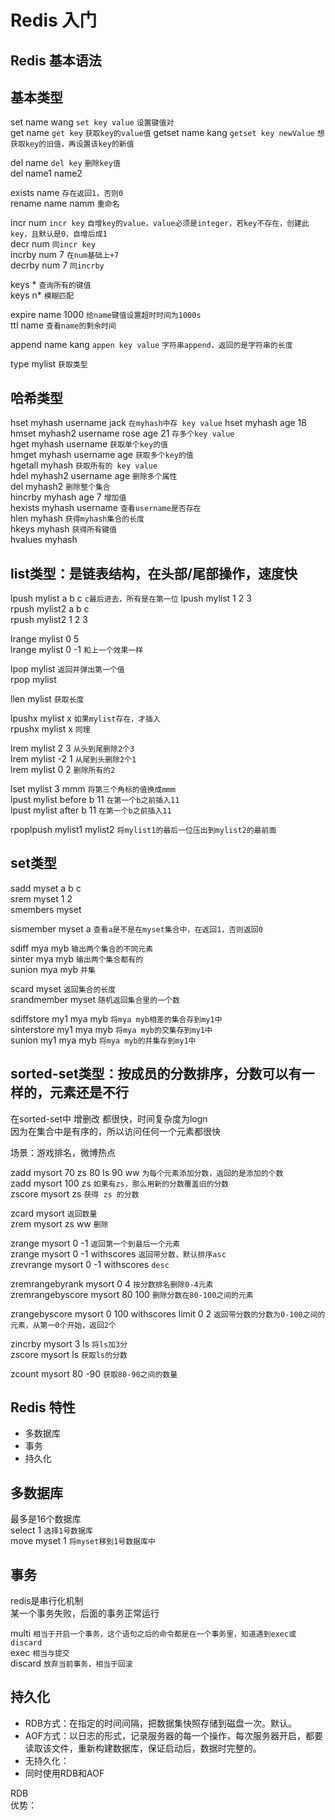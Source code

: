 # Redis 入门 #
## Redis 基本语法 ##

基本类型 
---
set name wang `set key value` `设置键值对`  
get name `get key` `获取key的value值`
getset name kang `getset key newValue` `想获取key的旧值，再设置该key的新值`  

del name `del key` `删除key值`  
del name1 name2 

exists name `存在返回1，否则0`  
rename name namm `重命名`  

incr num `incr key` `自增key的value，value必须是integer，若key不存在，创建此key，且默认是0，自增后成1`  
decr num `同incr key`  
incrby num 7 `在num基础上+7`  
decrby num 7 `同incrby`  

keys * `查询所有的键值`  
keys n* `模糊匹配`  

expire name 1000 `给name键值设置超时时间为1000s`  
ttl name `查看name的剩余时间`  

append name kang `appen key value` `字符串append，返回的是字符串的长度`  

type mylist `获取类型`  

哈希类型 
---
hset myhash username jack  `在myhash中存 key value`
hset myhash age 18  
hmset myhash2 username rose age 21  `存多个key value`  
hget myhash username  `获取单个key的值`  
hmget myhash username age  `获取多个key的值`  
hgetall myhash `获取所有的 key value`  
hdel myhash2 username age `删除多个属性`  
del myhash2 `删除整个集合`  
hincrby myhash age 7 `增加值`  
hexists myhash username `查看username是否存在`  
hlen myhash `获得myhash集合的长度`  
hkeys myhash `获得所有键值`  
hvalues myhash  

list类型：是链表结构，在头部/尾部操作，速度快
---
lpush mylist a b c   `c最后进去，所有是在第一位`
lpush mylist 1 2 3  
rpush mylist2 a b c  
rpush mylist2 1 2 3  

lrange mylist 0 5  
lrange mylist 0 -1 `和上一个效果一样`  

lpop mylist `返回并弹出第一个值`  
rpop mylist 

llen mylist `获取长度`  

lpushx mylist x `如果mylist存在，才插入`  
rpushx mylist x `同理`  

lrem mylist 2 3 `从头到尾删除2个3`  
lrem mylist -2 1 `从尾到头删除2个1`  
lrem mylist 0 2 `删除所有的2`  

lset mylist 3 mmm `将第三个角标的值换成mmm`  
lpust mylist before b 11  `在第一个b之前插入11`  
lpust mylist after b 11  `在第一个b之前插入11`  


rpoplpush mylist1 mylist2 `将mylist1的最后一位压出到mylist2的最前面`  

set类型</font>
---
sadd myset a b c  
srem myset 1 2  
smembers myset  

sismember myset a  `查看a是不是在myset集合中，在返回1，否则返回0`  

sdiff mya myb `输出两个集合的不同元素`  
sinter mya myb `输出两个集合都有的`  
sunion mya myb `并集`  

scard myset `返回集合的长度`  
srandmember myset `随机返回集合里的一个数`  

sdiffstore my1 mya myb `将mya myb相差的集合存到my1中`   
sinterstore my1 mya myb `将mya myb的交集存到my1中`  
sunion my1 mya myb `将mya myb的并集存到my1中`  

sorted-set类型：按成员的分数排序，分数可以有一样的，元素还是不行
---
在sorted-set中 增删改 都很快，时间复杂度为logn  
因为在集合中是有序的，所以访问任何一个元素都很快  

场景：游戏排名，微博热点  

zadd mysort 70 zs 80 ls 90 ww  `为每个元素添加分数，返回的是添加的个数`  
zadd mysort 100 zs `如果有zs，那么用新的分数覆盖旧的分数`  
zscore mysort zs `获得 zs 的分数`  

zcard mysort `返回数量`  
zrem mysort zs ww `删除`  

zrange mysort 0 -1 `返回第一个到最后一个元素`  
zrange mysort 0 -1 withscores `返回带分数，默认排序asc`  
zrevrange mysort 0 -1 withscores `desc`  

zremrangebyrank mysort 0 4 `按分数排名删除0-4元素`  
zremrangebyscore mysort 80 100 `删除分数在80-100之间的元素`  

zrangebyscore mysort 0 100 withscores limit 0 2 `返回带分数的分数为0-100之间的元素，从第一0个开始，返回2个`  

zincrby mysort 3 ls `将ls加3分`  
zscore mysort ls `获取ls的分数`  

zcount mysort 80 -90 `获取80-90之间的数量`  

## Redis 特性 ##
* 多数据库  
* 事务  
* 持久化

多数据库 
---
最多是16个数据库  
select 1 `选择1号数据库`  
move myset 1 `将myset移到1号数据库中`  

事务 
---
redis是串行化机制  
某一个事务失败，后面的事务正常运行  

multi `相当于开启一个事务，这个语句之后的命令都是在一个事务里，知道遇到exec或discard`    
exec `相当与提交`  
discard `放弃当前事务，相当于回滚`  

持久化 
---
* RDB方式：在指定的时间间隔，把数据集快照存储到磁盘一次。默认。  
* AOF方式：以日志的形式，记录服务器的每一个操作，每次服务器开启，都要读取该文件，重新构建数据库，保证启动后，数据时完整的。
* 无持久化：
* 同时使用RDB和AOF

RDB   
优势：  







